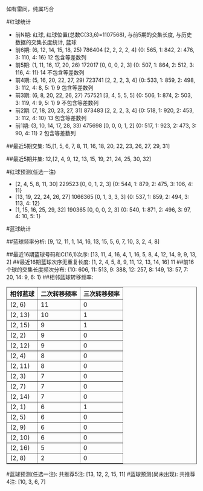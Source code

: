 <!-- 
.. title: 双色球2016117期(2016-10-06)数据分析报告
.. slug: slott-2016117-2016-10-06-report
.. date: 2016-10-07 08:00:00 UTC+08:00
.. tags: Lottery
.. link: 
.. description: 
.. type: text
-->

如有雷同，纯属巧合

<!-- TEASER_END-->

#红球统计

- 前N期: 红球, 红球位置(总数C(33,6)=1107568), 与前5期的交集长度, 与历史数据的交集长度统计, 蓝球
- 前6期: (6, 12, 14, 15, 18, 25) 786404 [2, 2, 2, 2, 4] {0: 565, 1: 842, 2: 476, 3: 110, 4: 16} 12 包含等差数列
- 前5期: (1, 11, 16, 17, 20, 26) 172017 [0, 0, 0, 2, 3] {0: 507, 1: 864, 2: 512, 3: 116, 4: 11} 14 不包含等差数列
- 前4期: (5, 16, 20, 22, 27, 29) 723741 [2, 2, 2, 3, 4] {0: 533, 1: 859, 2: 498, 3: 112, 4: 8, 5: 1} 9 包含等差数列
- 前3期: (6, 8, 20, 22, 26, 27) 757521 [3, 4, 5, 5, 5] {0: 506, 1: 874, 2: 503, 3: 119, 4: 9, 5: 1} 9 不包含等差数列
- 前2期: (7, 18, 20, 23, 27, 31) 873483 [2, 2, 2, 3, 4] {0: 518, 1: 920, 2: 453, 3: 112, 4: 10} 13 包含等差数列
- 前1期: (3, 10, 14, 17, 28, 33) 475698 [0, 0, 0, 1, 2] {0: 517, 1: 923, 2: 473, 3: 90, 4: 11} 2 包含等差数列

##最近5期交集:
15,[1, 5, 6, 7, 8, 11, 16, 18, 20, 22, 23, 26, 27, 29, 31]

##最近5期并集:
12,[2, 4, 9, 12, 13, 15, 19, 21, 24, 25, 30, 32]

#红球预测(任选一注)

- [2, 4, 5, 8, 11, 30] 229523 [0, 0, 1, 2, 3] {0: 544, 1: 879, 2: 475, 3: 106, 4: 11}
- [13, 19, 22, 24, 26, 27] 1066365 [0, 1, 3, 3, 3] {0: 537, 1: 859, 2: 494, 3: 113, 4: 12}
- [1, 15, 16, 25, 29, 32] 190365 [0, 0, 0, 2, 3] {0: 540, 1: 871, 2: 496, 3: 97, 4: 10, 5: 1}

#蓝球统计

##蓝球频率分析:
[9, 12, 11, 1, 14, 16, 13, 15, 5, 6, 7, 10, 3, 2, 4, 8]

##最近16期蓝球号码和C(16,1)次序:
 [13, 11, 4, 16, 4, 1, 16, 5, 8, 4, 12, 14, 9, 9, 13, 2]
##最近16期蓝球次序无重复长度:
 [1, 2, 4, 5, 8, 9, 11, 12, 13, 14, 16] 11
##前16个球的交集长度频次分布:
{10: 606, 11: 513, 9: 388, 12: 257, 8: 149, 13: 57, 7: 20, 14: 9, 6: 1}
##相邻蓝球转移频率:
 <table border="1" class="table table-striped dataframe">
  <thead>
    <tr style="text-align: right;">
      <th>相邻蓝球</th>
      <th>二次转移频率</th>
      <th>三次转移频率</th>
    </tr>
  </thead>
  <tbody>
    <tr>
      <td>(2, 6)</td>
      <td>11</td>
      <td>0</td>
    </tr>
    <tr>
      <td>(2, 13)</td>
      <td>10</td>
      <td>1</td>
    </tr>
    <tr>
      <td>(2, 15)</td>
      <td>9</td>
      <td>1</td>
    </tr>
    <tr>
      <td>(2, 2)</td>
      <td>9</td>
      <td>0</td>
    </tr>
    <tr>
      <td>(2, 12)</td>
      <td>9</td>
      <td>0</td>
    </tr>
    <tr>
      <td>(2, 4)</td>
      <td>8</td>
      <td>0</td>
    </tr>
    <tr>
      <td>(2, 11)</td>
      <td>8</td>
      <td>0</td>
    </tr>
    <tr>
      <td>(2, 3)</td>
      <td>7</td>
      <td>0</td>
    </tr>
    <tr>
      <td>(2, 7)</td>
      <td>7</td>
      <td>0</td>
    </tr>
    <tr>
      <td>(2, 14)</td>
      <td>7</td>
      <td>0</td>
    </tr>
    <tr>
      <td>(2, 1)</td>
      <td>6</td>
      <td>1</td>
    </tr>
    <tr>
      <td>(2, 5)</td>
      <td>6</td>
      <td>0</td>
    </tr>
    <tr>
      <td>(2, 9)</td>
      <td>6</td>
      <td>0</td>
    </tr>
    <tr>
      <td>(2, 10)</td>
      <td>6</td>
      <td>0</td>
    </tr>
    <tr>
      <td>(2, 16)</td>
      <td>5</td>
      <td>0</td>
    </tr>
    <tr>
      <td>(2, 8)</td>
      <td>2</td>
      <td>0</td>
    </tr>
  </tbody>
</table>
#蓝球预测(任选一注):
共推荐5注: [13, 12, 2, 15, 11]
#蓝球预测(尚未出现):
共推荐4注: [10, 3, 6, 7]

